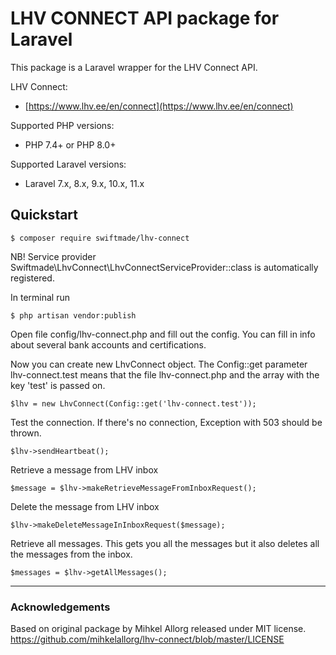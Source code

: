# LHV CONNECT API package for Laravel

This package is a Laravel wrapper for the LHV Connect API.

LHV Connect:
 - [https://www.lhv.ee/en/connect](https://www.lhv.ee/en/connect)

Supported PHP versions: 
  - PHP 7.4+ or PHP 8.0+

Supported Laravel versions:
  - Laravel 7.x, 8.x, 9.x, 10.x, 11.x

## Quickstart

    $ composer require swiftmade/lhv-connect

NB! Service provider Swiftmade\LhvConnect\LhvConnectServiceProvider::class is automatically registered.

In terminal run

    $ php artisan vendor:publish

Open file config/lhv-connect.php and fill out the config. You can fill in info about several bank accounts and certifications.

Now you can create new LhvConnect object. The Config::get parameter lhv-connect.test means that the file lhv-connect.php
and the array with the key 'test' is passed on.

    $lhv = new LhvConnect(Config::get('lhv-connect.test'));

Test the connection. If there's no connection, Exception with 503 should be thrown.

    $lhv->sendHeartbeat();

Retrieve a message from LHV inbox

    $message = $lhv->makeRetrieveMessageFromInboxRequest();

Delete the message from LHV inbox

    $lhv->makeDeleteMessageInInboxRequest($message);

Retrieve all messages. This gets you all the messages but it also deletes all the messages from the inbox.

    $messages = $lhv->getAllMessages();

---

### Acknowledgements

Based on original package by Mihkel Allorg released under MIT license.
https://github.com/mihkelallorg/lhv-connect/blob/master/LICENSE